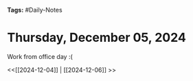 **Tags:** #Daily-Notes
# Thursday, December 05, 2024

Work from office day :(

<<[[2024-12-04]] | [[2024-12-06]] >>